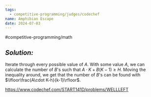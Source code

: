 ```yaml
---
tags:
  - competitive-programming/judges/codechef
name: Amphibian Escape
date: 2024-07-03
---
```

#competitive-programming/math 
## _Solution:_
Iterate through every possible value of $A$. With some value $A$, we can calculate the number of $B$'s such that $A\cdot K+B(K-1)\ge H$. Moving the inequality around, we get that the number of $B$'s can be found with $\lfloor\frac{A\cdot K-h}{k-1}\rfloor$.

https://www.codechef.com/START141D/problems/WELLLEFT
```cpp

```